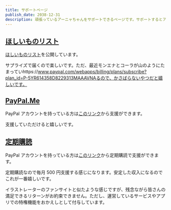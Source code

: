 ```yaml
---
title: サポートページ
publish_date: 2038-12-31
description: 頑張っているアーニャちゃんをサポートできるページです。サポートするとアーニャちゃんがやる気になります。
---
```


## [ほしいものリスト](https://www.amazon.co.jp/hz/wishlist/ls/1OVWKJ7C5R9XK)

[ほしいものリスト](https://www.amazon.co.jp/hz/wishlist/ls/1OVWKJ7C5R9XK)を公開しています。

サプライズで届くので楽しいです。ただ、最近モンエナとコーラが山のようにたまっていhttps://www.paypal.com/webapps/billing/plans/subscribe?plan_id=P-5YR614358D8229313MAAAVNAるので、かさばらないやつだと嬉しいです。

## [PayPal.Me](https://paypal.me/salmonia?country.x=JP&locale.x=ja_JP)

PayPal アカウントを持っている方は[このリンク](https://paypal.me/salmonia?country.x=JP&locale.x=ja_JP)から支援ができます。

支援していただけると嬉しいです。

## [定期購読](https://www.paypal.com/webapps/billing/plans/subscribe?plan_id=P-5YR614358D8229313MAAAVNA)

PayPal アカウントを持っている方は[このリンク](https://www.paypal.com/webapps/billing/plans/subscribe?plan_id=P-5YR614358D8229313MAAAVNA)から定期購読で支援ができます。

定期購読なので毎月 500 円支援する感じになります。安定した収入になるのでこれが一番嬉しいです。

イラストレーターのファンサイトと似たような感じですが、残念ながら皆さんの満足できるリターンがお約束できません。ただし、運営しているサービスやアプリでの特権機能をおかえしとして付与しています。

